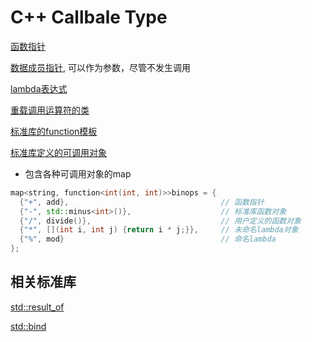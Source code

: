 #  C++ Callbale Type

[函数指针](c++-function-pointer.md)

[数据成员指针](cpp-data-member-pointer.md), 可以作为参数，尽管不发生调用

[lambda表达式](c++-lambda.md)

[重载调用运算符的类](cpp-overload-call-operator.md)

[标准库的function模板](cpp-std-function-template.md)

[标准库定义的可调用对象](cpp-std-define-callable-object.md)

- 包含各种可调用对象的map

```c++
map<string, function<int(int, int)>>binops = {
  {"+", add},                                  // 函数指针
  {"-", std::minus<int>()},                    // 标准库函数对象
  {"/", divide()},                             // 用户定义的函数对象
  {"*", [](int i, int j) {return i * j;}},     // 未命名lambda对象
  {"%", mod}                                   // 命名lambda
};
```

## 相关标准库

[std::result_of](std-result-of模板.md)

[std::bind](标准库bind函数.md)